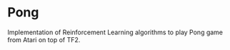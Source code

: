 # Pong
Implementation of Reinforcement Learning algorithms to play Pong game from Atari on top of TF2.

